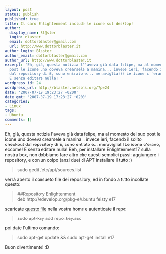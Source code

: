 ```yaml
---
layout: post
status: publish
published: true
title: Il caro Enlightenment include le icone sul desktop!
author:
  display_name: Bl@ster
  login: Blaster
  email: dottorblaster@gmail.com
  url: http://www.dottorblaster.it
author_login: Blaster
author_email: dottorblaster@gmail.com
author_url: http://www.dottorblaster.it
excerpt: 'Eh, già, questa notizia l''aveva già data felipe, ma al momento del suo
  post le icone uno doveva crearsele a manina... invece ieri, facendo il solito checkout
  dal repository di E, sono entrato e... meraviglia!!! Le icone c''erano, eccome!
  E senza editare nulla! '
wordpress_id: 24
wordpress_url: http://blaster.netsons.org/?p=24
date: '2007-07-19 19:23:27 +0200'
date_gmt: '2007-07-19 17:23:27 +0200'
categories:
- Linux
tags:
- Ubuntu
comments: []
---
```

<p>Eh, già, questa notizia l'aveva già data felipe, ma al momento del suo post le icone uno doveva crearsele a manina... invece ieri, facendo il solito checkout dal repository di E, sono entrato e... meraviglia!!! Le icone c'erano, eccome! E senza editare nulla! <a id="more"></a><a id="more-24"></a> Beh, per installare Enlightenment17 sulla nostra box, non dobbiamo fare altro che questi semplici passi: aggiungere i repository, e con un colpo (anzi due) di APT installare il tutto :)</p>
<blockquote><p>sudo gedit /etc/apt/sources.list</p></blockquote>
<p>verrà aperto il consueto file dei repository, ed in fondo a tutto incollate questo:</p>
<blockquote><p>##Repository Enlightenment<br />
deb http://edevelop.org/pkg-e/ubuntu feisty e17</p></blockquote>
<p>scaricate <a href="http://lut1n.ifrance.com/repo_key.asc">questo file</a> nella vostra home e autenticate il repo:</p>
<blockquote><p>sudo apt-key add repo_key.asc</p></blockquote>
<p>poi date l'ultimo comando:</p>
<blockquote><p>sudo apt-get update &amp;&amp; sudo apt-get install e17</p></blockquote>
<p>Buon divertimento! :D</p>
